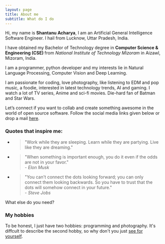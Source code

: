 ```yaml
---
layout: page
title: About me
subtitle: What do I do
---
```


<p class="about-text">
<span class="fa fa-briefcase about-icon"></span>
  Hi, my name is <strong>Shantanu Acharya</strong>, I am an Artificial General Intelligence Software Engineer. I hail from Lucknow, Uttar Pradesh, India.
</p>

<p class="about-text">
<span class="fa fa-graduation-cap about-icon"></span>
I have obtained my Bachelor of Technology degree in <strong>Computer Science & Engineering (CSE) </strong>from <i>National Institute of Technology Mizoram</i> in Aizawl, Mizoram, India.
</p>

<p class="about-text">
<span class="fa fa-code about-icon"></span>
I am a programmer, python developer and my interests lie in Natural Language Processing, Computer Vision and Deep Learning.
</p>

<p class="about-text">
<span class="fa fa-heart about-icon"></span>
I am passionate for coding, love photography, like listening to EDM and pop music, a foodie, interested in latest technology trends, AI and gaming. I watch a lot of TV series, Anime and sci-fi movies. Die-hard fan of Batman and Star Wars.
</p>

<p class="about-text">
<span class="fa fa-envelope about-icon"></span>
Let’s connect if you want to collab and create something awesome in the world of open source software. Follow the social media links given below or drop a mail <a target="_blank" href="mailto:thegeek.004@gmail.com">here</a>.
</p>

### Quotes that inspire me:

- > "Work while they are sleeping. Learn while they are partying. Live like they are dreaming."
- > "When something is important enough, you do it even if the odds are not in your favor."  
  > \- _Elon Musk_
- > "You can't connect the dots looking forward; you can only connect them looking backwards. So you have to trust that the dots will somehow connect in your future."  
  > \- _Steve Jobs_

What else do you need?

### My hobbies

To be honest, I just have two hobbies: programming and photography. It's diffcult to describe the second hobby, so why don't you just [see for yourself](https://www.instagram.com/shan_1.0/?hl=en).
